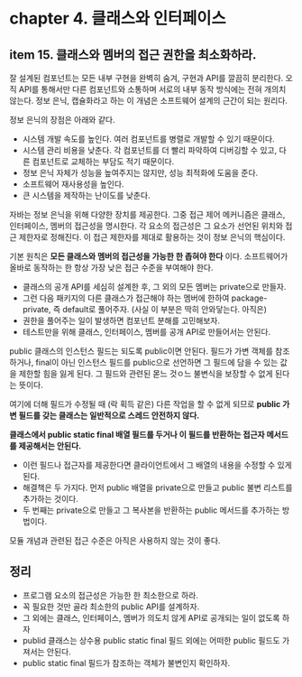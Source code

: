 # chapter 4. 클래스와 인터페이스

## item 15. 클래스와 멤버의 접근 권한을 최소화하라.

잘 설계된 컴포넌트는 모든 내부 구현을 완벽히 숨겨, 구현과 API를 깔끔히 분리한다.
오직 API를 통해서만 다른 컴포넌트와 소통하며 서로의 내부 동작 방식에는 전혀 개의치 않는다. 
정보 은닉, 캡슐화라고 하는 이 개념은 소프트웨어 설계의 근간이 되는 원리다.
 
정보 은닉의 장점은 아래와 같다.

* 시스템 개발 속도를 높인다. 여러 컴포넌트를 병렬로 개발할 수 있기 때문이다.
* 시스템 관리 비용을 낮춘다. 각 컴포넌트를 더 빨리 파악하여 디버깅할 수 있고, 다른 컴포넌트로 교체하는 부담도 적기 때문이다.
* 정보 은닉 자체가 성능을 높여주지는 않지만, 성능 최적화에 도움을 준다.
* 소프트웨어 재사용성을 높인다.
* 큰 시스템을 제작하는 난이도를 낮춘다.

자바는 정보 은닉을 위해 다양한 장치를 제공한다. 
그중 접근 제어 메커니즘은 클래스, 인터페이스, 멤버의 접근성을 명시한다.
각 요소의 접근성은 그 요소가 선언된 위치와 접근 제한자로 정해진다. 이 접근 제한자를 제대로 활용하는 것이 정보 은닉의 핵심이다.
 
기본 원칙은 __모든 클래스와 멤버의 접근성을 가능한 한 좁혀야 한다__ 이다.
소프트웨어가 올바로 동작하는 한 항상 가장 낮은 접근 수준을 부여해야 한다.

* 클래스의 공개 API를 세심히 설계한 후, 그 외의 모든 멤버는 private으로 만들자.
* 그런 다음 패키지의 다른 클래스가 접근해야 하는 멤버에 한하여 package-private, 즉 default로 풀어주자. (사실 이 부분은 딱히 안와닿는다. 아직은)
* 권한을 풀어주는 일이 발생하면 컴포넌트 분해를 고민해보자.
* 테스트만을 위해 클래스, 인터페이스, 멤버를 공개 API로 만들어서는 안된다.

public 클래스의 인스턴스 필드는 되도록 public이면 안된다.
필드가 가변 객체를 참조하거나, final이 아닌 인스턴스 필드를 public으로 선언하면 그 필드에 담을 수 있는 값을 제한할 힘을 잃게 된다.
그 필드와 관련된 몯느 것ㅇ느 불변식을 보장할 수 없게 된다는 뜻이다.
 
여기에 더해 필드가 수정될 때 (락 획득 같은) 다른 작업을 할 수 없게 되므로 __public 가변 필드를 갖는 클래스는 일반적으로 스레드 안전하지 않다.__
 
__클래스에서 public static final 배열 필드를 두거나 이 필드를 반환하는 접근자 메서드를 제공해서는 안된다.__

* 이런 필드나 접근자를 제공한다면 클라이언트에서 그 배열의 내용을 수정할 수 있게 된다.
* 해결책은 두 가지다. 먼저 public 배열을 private으로 만들고 public 불변 리스트를 추가하는 것이다.
* 두 번째는 private으로 만들고 그 복사본을 반환하는 public 메서드를 추가하는 방법이다.

모듈 개념과 관련된 접근 수준은 아직은 사용하지 않는 것이 좋다.

## 정리

* 프로그램 요소의 접근성은 가능한 한 최소한으로 하라.
* 꼭 필요한 것만 골라 최소한의 public  API를 설계하자.
* 그 외에는 클래스, 인터페이스, 멤버가 의도치 않게 API로 공개되는 일이 없도록 하자
* publid 클래스는 상수용 public static final 필드 외에는 어떠한 public 필드도 가져서는 안된다.
* public static final 필드가 참조하는 객체가 불변인지 확인하자.
